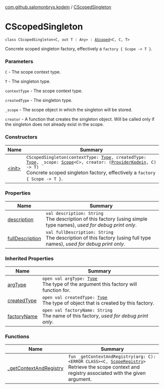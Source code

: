 [com.github.salomonbrys.kodein](../index.md) / [CScopedSingleton](.)

# CScopedSingleton

`class CScopedSingleton<C, out T : Any> : `[`AScoped`](../-a-scoped/index.md)`<C, C, T>`

Concrete scoped singleton factory, effectively a `factory { Scope -> T }`.

### Parameters

`C` - The scope context type.

`T` - The singleton type.

`contextType` - The scope context type.

`createdType` - The singleton type.

`_scope` - The scope object in which the singleton will be stored.

`creator` - A function that creates the singleton object. Will be called only if the singleton does not already exist in the scope.

### Constructors

| Name | Summary |
|---|---|
| [&lt;init&gt;](-init-.md) | `CScopedSingleton(contextType: `[`Type`](http://docs.oracle.com/javase/6/docs/api/java/lang/reflect/Type.html)`, createdType: `[`Type`](http://docs.oracle.com/javase/6/docs/api/java/lang/reflect/Type.html)`, _scope: `[`Scope`](../-scope/index.md)`<C>, creator: (`[`ProviderKodein`](../-provider-kodein/index.md)`, C) -> T)`<br>Concrete scoped singleton factory, effectively a `factory { Scope -> T }`. |

### Properties

| Name | Summary |
|---|---|
| [description](description.md) | `val description: String`<br>The description of this factory (using simple type names), *used for debug print only*. |
| [fullDescription](full-description.md) | `val fullDescription: String`<br>The description of this factory (using full type names), *used for debug print only*. |

### Inherited Properties

| Name | Summary |
|---|---|
| [argType](../-a-scoped/arg-type.md) | `open val argType: `[`Type`](http://docs.oracle.com/javase/6/docs/api/java/lang/reflect/Type.html)<br>The type of the argument this factory will function for. |
| [createdType](../-a-scoped/created-type.md) | `open val createdType: `[`Type`](http://docs.oracle.com/javase/6/docs/api/java/lang/reflect/Type.html)<br>The type of object that is created by this factory. |
| [factoryName](../-a-scoped/factory-name.md) | `open val factoryName: String`<br>The name of this factory, *used for debug print only*. |

### Functions

| Name | Summary |
|---|---|
| [_getContextAndRegistry](_get-context-and-registry.md) | `fun _getContextAndRegistry(arg: C): <ERROR CLASS><C, `[`ScopeRegistry`](../-scope-registry/index.md)`>`<br>Retrieve the scope context and registry associated with the given argument. |
